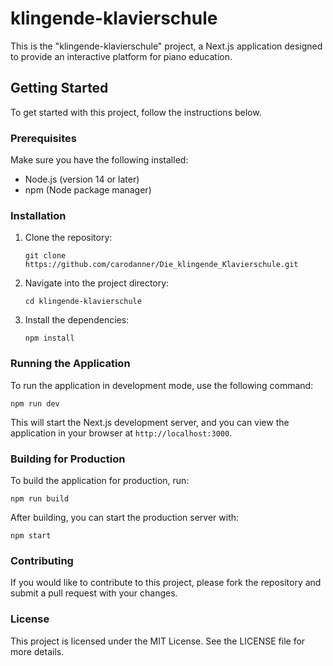 # klingende-klavierschule

This is the "klingende-klavierschule" project, a Next.js application designed to provide an interactive platform for piano education.

## Getting Started

To get started with this project, follow the instructions below.

### Prerequisites

Make sure you have the following installed:

- Node.js (version 14 or later)
- npm (Node package manager)

### Installation

1. Clone the repository:

   ```
   git clone https://github.com/carodanner/Die_klingende_Klavierschule.git
   ```

2. Navigate into the project directory:

   ```
   cd klingende-klavierschule
   ```

3. Install the dependencies:

   ```
   npm install
   ```

### Running the Application

To run the application in development mode, use the following command:

```
npm run dev
```

This will start the Next.js development server, and you can view the application in your browser at `http://localhost:3000`.

### Building for Production

To build the application for production, run:

```
npm run build
```

After building, you can start the production server with:

```
npm start
```

### Contributing

If you would like to contribute to this project, please fork the repository and submit a pull request with your changes.

### License

This project is licensed under the MIT License. See the LICENSE file for more details.
